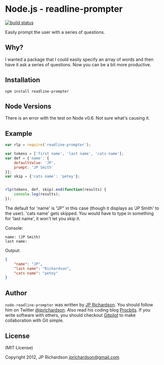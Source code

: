 

Node.js - readline-prompter
==========================

[![build status](https://secure.travis-ci.org/jprichardson/node-readline-prompter.png)](http://travis-ci.org/jprichardson/node-readline-prompter)

Easily prompt the user with a series of questions.



Why?
----

I wanted a package that I could easily specify an array of words and then have it ask a series of questions. Now you can be a bit more productive.



Installation
------------

    npm install readline-prompter



Node Versions
-------------

There is an error with the test on Node v0.6. Not sure what's causing it.


Example
------


```javascript
var rlp = require('readline-prompter');

var tokens = ['first name', 'last name', 'cats name'];
var def = {'name': {
	defaultValue: 'JP',
	prompt: 'JP Smith'
}};
var skip = {'cats name': 'petey'};


rlp(tokens, def, skip).end(function(results) {
    console.log(results);
});
```

The default for 'name' is "JP" in this case (though it displays as 'JP Smith' to the user). 'cats name' gets skipped. You would have to type in something for 'last name', it won't let you skip it.

Console:

    name: (JP Smith)
    last name:


Output:

```json
{
    "name": "JP",
    "last name": "Richardson",
    "cats name": "petey"
}
```



Author
------

`node-readline-prompter` was written by [JP Richardson][aboutjp]. You should follow him on Twitter [@jprichardson][twitter]. Also read his coding blog [Procbits][procbits]. If you write software with others, you should checkout [Gitpilot][gitpilot] to make collaboration with Git simple.



License
-------

(MIT License)

Copyright 2012, JP Richardson  <jprichardson@gmail.com>


[aboutjp]: http://about.me/jprichardson
[twitter]: http://twitter.com/jprichardson
[procbits]: http://procbits.com
[gitpilot]: http://gitpilot.com

